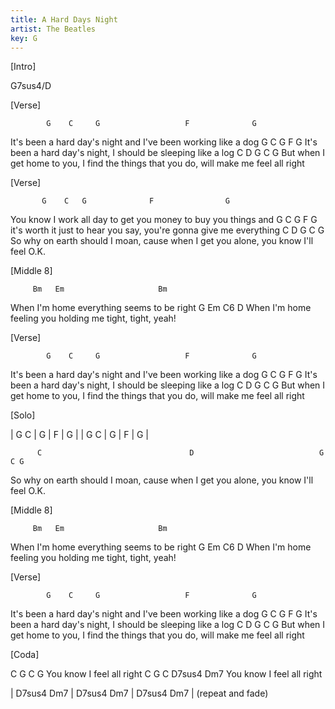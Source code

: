 ```yaml
---
title: A Hard Days Night
artist: The Beatles
key: G
---
```

  
[Intro]
 
G7sus4/D
 
 
[Verse]
 
            G    C     G                   F              G
It's been a hard day's night and I've been working like a dog
            G    C     G                  F               G
It's been a hard day's night, I should be sleeping like a log
           C                           D                                G    C   G
But when I get home to you, I find the things that you do, will make me feel all right
 
 
[Verse]
 
           G    C   G              F                G
You know I work all day to get you money to buy you things and
     G                C        G                 F            G
it's worth it just to hear you say, you're gonna give me everything
          C                                 D                            G    C G
So why on earth should I moan, cause when I get you alone, you know I'll feel O.K.
 
 
[Middle 8]
 
         Bm   Em                     Bm
When I'm home everything seems to be right
         G    Em                     C6     D
When I'm home feeling you holding me tight, tight, yeah!
 
 
[Verse]
 
            G    C     G                   F              G
It's been a hard day's night and I've been working like a dog
            G    C     G                  F               G
It's been a hard day's night, I should be sleeping like a log
           C                           D                                G    C      G
But when I get home to you, I find the things that you do, will make me feel all right
 
 
[Solo]
 
| G C | G | F | G |
| G C | G | F | G |
 
          C                                 D                            G    C G
So why on earth should I moan, cause when I get you alone, you know I'll feel O.K.
 
 
[Middle 8]
 
         Bm   Em                     Bm
When I'm home everything seems to be right
         G    Em                     C6     D
When I'm home feeling you holding me tight, tight, yeah!
 
 
[Verse]
 
            G    C     G                   F              G
It's been a hard day's night and I've been working like a dog
            G    C     G                  F               G
It's been a hard day's night, I should be sleeping like a log
           C                           D                                G    C   G
But when I get home to you, I find the things that you do, will make me feel all right
 
 
[Coda]
 
C            G    C   G
  You know I feel all right
C            G    C   D7sus4 Dm7
  You know I feel all right
 
| D7sus4 Dm7 | D7sus4 Dm7 | D7sus4 Dm7 |
                    (repeat and fade)